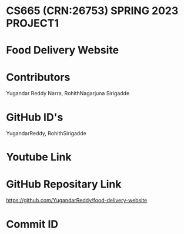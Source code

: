 # CS665 (CRN:26753) SPRING 2023 PROJECT1
# Food Delivery Website
# Contributors
  Yugandar Reddy Narra, RohithNagarjuna Sirigadde
# GitHub ID's
  YugandarReddy, RohithSirigadde
# Youtube Link
  
# GitHub Repositary Link
  https://github.com/YugandarReddy/food-delivery-website
# Commit ID
  
